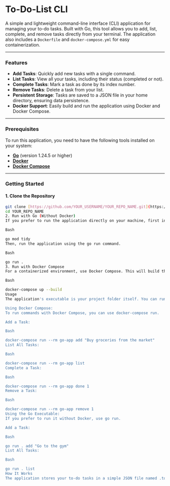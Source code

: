 # To-Do-List CLI

A simple and lightweight command-line interface (CLI) application for managing your to-do tasks. Built with Go, this tool allows you to add, list, complete, and remove tasks directly from your terminal. The application also includes a `Dockerfile` and `docker-compose.yml` for easy containerization.

---

### Features

* **Add Tasks**: Quickly add new tasks with a single command.
* **List Tasks**: View all your tasks, including their status (completed or not).
* **Complete Tasks**: Mark a task as done by its index number.
* **Remove Tasks**: Delete a task from your list.
* **Persistent Storage**: Tasks are saved to a JSON file in your home directory, ensuring data persistence.
* **Docker Support**: Easily build and run the application using Docker and Docker Compose.

---

### Prerequisites

To run this application, you need to have the following tools installed on your system:

* **[Go](https://go.dev/doc/install)** (version 1.24.5 or higher)
* **[Docker](https://docs.docker.com/get-docker/)**
* **[Docker Compose](https://docs.docker.com/compose/install/)**

---

### Getting Started

#### 1. Clone the Repository

```sh
git clone [https://github.com/YOUR_USERNAME/YOUR_REPO_NAME.git](https://github.com/YOUR_USERNAME/YOUR_REPO_NAME.git)
cd YOUR_REPO_NAME
2. Run with Go (Without Docker)
If you prefer to run the application directly on your machine, first initialize the Go module and install dependencies.

Bash

go mod tidy
Then, run the application using the go run command.

Bash

go run .
3. Run with Docker Compose
For a containerized environment, use Docker Compose. This will build the Docker image and start the container in one step.

Bash

docker-compose up --build
Usage
The application's executable is your project folder itself. You can run commands by typing go run . or, if using Docker, by running commands within the container.

Using Docker Compose:
To run commands with Docker Compose, you can use docker-compose run.

Add a Task:

Bash

docker-compose run --rm go-app add "Buy groceries from the market"
List All Tasks:

Bash

docker-compose run --rm go-app list
Complete a Task:

Bash

docker-compose run --rm go-app done 1
Remove a Task:

Bash

docker-compose run --rm go-app remove 1
Using the Go Executable:
If you prefer to run it without Docker, use go run.

Add a Task:

Bash

go run . add "Go to the gym"
List All Tasks:

Bash

go run . list
How It Works
The application stores your to-do tasks in a simple JSON file named .todo.json within your home directory (~). The Dockerfile creates a lightweight, production-ready image by using a multi-stage build process. This ensures that the final image contains only the compiled application and a minimal base OS, keeping the size small and efficient.
